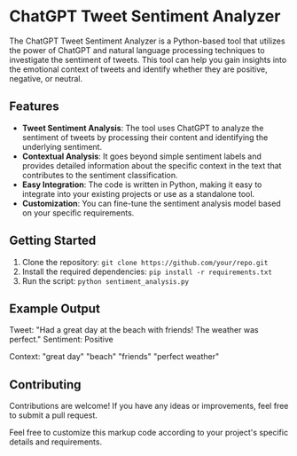 # ChatGPT Tweet Sentiment Analyzer
The ChatGPT Tweet Sentiment Analyzer is a Python-based tool that utilizes the power of ChatGPT and natural language processing techniques to investigate the sentiment of tweets. This tool can help you gain insights into the emotional context of tweets and identify whether they are positive, negative, or neutral.

## Features
- **Tweet Sentiment Analysis**: The tool uses ChatGPT to analyze the sentiment of tweets by processing their content and identifying the underlying sentiment.
- **Contextual Analysis**: It goes beyond simple sentiment labels and provides detailed information about the specific context in the text that contributes to the sentiment classification.
- **Easy Integration**: The code is written in Python, making it easy to integrate into your existing projects or use as a standalone tool.
- **Customization**: You can fine-tune the sentiment analysis model based on your specific requirements.

## Getting Started
1. Clone the repository: `git clone https://github.com/your/repo.git`
2. Install the required dependencies: `pip install -r requirements.txt`
3. Run the script: `python sentiment_analysis.py`

## Example Output
Tweet: "Had a great day at the beach with friends! The weather was perfect."
Sentiment: Positive

Context:
  "great day"
  "beach"
  "friends"
  "perfect weather"


## Contributing
Contributions are welcome! If you have any ideas or improvements, feel free to submit a pull request.

Feel free to customize this markup code according to your project's specific details and requirements.

